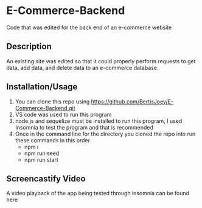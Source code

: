 # E-Commerce-Backend
Code that was edited for the back end of an e-commerce website

## Description
An existing site was edited so that it could properly perform requests to get data, add data, and delete data to an e-commerce database.

## Installation/Usage
1. You can clone this repo using https://github.com/BertisJoey/E-Commerce-Backend.git
2. VS code was used to run this program
3. node.js and sequelize must be installed to run this program, I used Insomnia to test the program and that is recommended
4. Once in the command line for the directory you cloned the repo into run these commands in this order
   - npm i
   - npm run seed
   - npm run start
  
## Screencastify Video
A video playback of the app being tested through insomnia can be found here
